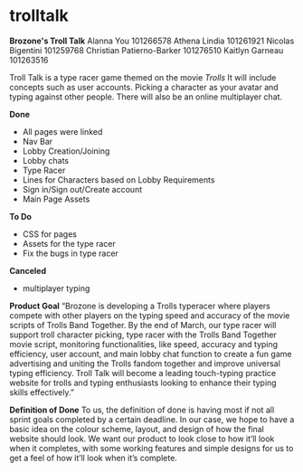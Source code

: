# trolltalk

**Brozone's Troll Talk**
Alanna You 101266578
Athena Lindia 101261921
Nicolas Bigentini 101259768
Christian Patierno-Barker 101276510
Kaitlyn Garneau 101263516

Troll Talk is a type racer game themed on the movie _Trolls_
It will include concepts such as user accounts. Picking a character as your avatar and typing against other people. There will also be an online multiplayer chat.


**Done**
- All pages were linked
- Nav Bar
- Lobby Creation/Joining
- Lobby chats
- Type Racer
- Lines for Characters based on Lobby Requirements
- Sign in/Sign out/Create account
- Main Page Assets

**To Do**
- CSS for pages
- Assets for the type racer
- Fix the bugs in type racer

**Canceled**
- multiplayer typing

**Product Goal**
“Brozone is developing a Trolls typeracer where players compete with other players on the typing speed and accuracy of the movie scripts of Trolls Band Together. By the end of March, our type racer will support troll character picking, type racer with the Trolls Band Together movie script, monitoring functionalities, like speed, accuracy and typing efficiency, user account, and main lobby chat function to create a fun game advertising and uniting the Trolls fandom together and improve universal typing efficiency. Troll Talk will become a leading touch-typing practice website for trolls and typing enthusiasts looking to enhance their typing skills effectively.”

**Definition of Done**
To us, the definition of done is having most if not all sprint goals completed by a certain deadline. In our case, we hope to have a basic idea on the colour scheme, layout, and design of how the final website should look. We want our product to look close to how it’ll look when it completes, with some working features and simple designs for us to get a feel of how it’ll look when it’s complete.
